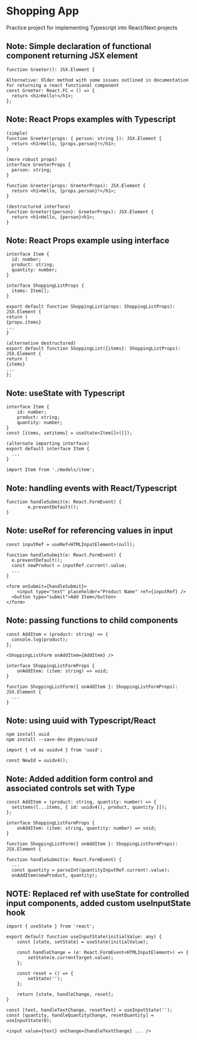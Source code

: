 # Shopping App

Practice project for implementing Typescript into React/Next projects

## Note: Simple declaration of functional component returning JSX element

```text
function Greeter(): JSX.Element {

Alternative: Older method with some issues outlined in documentation for returning a react functional component
const Greeter: React.FC = () => {
  return <h1>Hello!</h1>;
};
```

## Note: React Props examples with Typescript

```text
(simple)
function Greeter(props: { person: string }): JSX.Element {
  return <h1>Hello, {props.person}!</h1>;
}

(more robust props)
interface GreeterProps {
  person: string;
}

function Greeter(props: GreeterProps): JSX.Element {
  return <h1>Hello, {props.person}!</h1>;
}

(destructured interface)
function Greeter({person}: GreeterProps): JSX.Element {
  return <h1>Hello, {person}<h1>;
}
```

## Note: React Props example using interface

```text
interface Item {
  id: number;
  product: string;
  quantity: number;
}

interface ShoppingListProps {
  items: Item[];
}

export default function ShoppingList(props: ShoppingListProps): JSX.Element {
return (
{props.items}
...
}

(alternative destructured)
export default function ShoppingList({items}: ShoppingListProps): JSX.Element {
return (
{items}
...
};
```

## Note: useState with Typescript

```text
interface Item {
	id: number;
	product: string;
	quantity: number;
}
const [items, setitems] = useState<Item[]>([]);

(alternate importing interface)
export default interface Item {
  ...
}

import Item from './models/item';
```

## Note: handling events with React/Typescript

```text
function handleSubmit(e: React.FormEvent) {
		e.preventDefault();
}
```

## Note: useRef for referencing values in input

```text
const inputRef = useRef<HTMLInputElement>(null);

function handleSubmit(e: React.FormEvent) {
  e.preventDefault();
  const newProduct = inputRef.current!.value;
  ...
}

<form onSubmit={handleSubmit}>
	<input type="text" placeholder="Product Name" ref={inputRef} />
  <button type="submit">Add Item</button>
</form>
```

## Note: passing functions to child components

```text
const AddItem = (product: string) => {
  console.log(product);
};

<ShoppingListForm onAddItem={AddItem} />

interface ShoppingListFormProps {
	onAddItem: (item: string) => void;
}

function ShoppingListForm({ onAddItem }: ShoppingListFormProps): JSX.Element {
  ...
}
```

## Note: using uuid with Typescript/React

```text
npm install uuid
npm install --save-dev @types/uuid

import { v4 as uuidv4 } from 'uuid';

const NewId = uuidv4();
```

## Note: Added addition form control and associated controls set with Type

```text
const AddItem = (product: string, quantity: number) => {
  setitems([...items, { id: uuidv4(), product, quantity }]);
};

interface ShoppingListFormProps {
	onAddItem: (item: string, quantity: number) => void;
}

function ShoppingListForm({ onAddItem }: ShoppingListFormProps): JSX.Element {

function handleSubmit(e: React.FormEvent) {
  ...
  const quantity = parseInt(quantityInputRef.current!.value);
  onAddItem(newProduct, quantity);

```

## NOTE: Replaced ref with useState for controlled input components, added custom useInputState hook

```text
import { useState } from 'react';

export default function useInputState(initialValue: any) {
	const [state, setState] = useState(initialValue);

	const handleChange = (e: React.FormEvent<HTMLInputElement>) => {
		setState(e.currentTarget.value);
	};

	const reset = () => {
		setState('');
	};

	return [state, handleChange, reset];
}

const [text, handleTextChange, resetText] = useInputState('');
const [quantity, handleQuantityChange, resetQuantity] = useInputState(0);

<input value={text} onChange={handleTextChange} ... />
```
